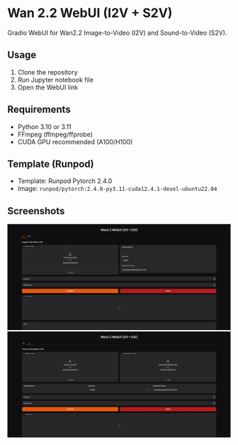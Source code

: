 # Wan 2.2 WebUI (I2V + S2V)

Gradio WebUI for Wan2.2 Image-to-Video (I2V) and Sound-to-Video (S2V).

## Usage
1. Clone the repository
1. Run Jupyter notebook file
2. Open the WebUI link

## Requirements
- Python 3.10 or 3.11
- FFmpeg (ffmpeg/ffprobe)
- CUDA GPU recommended (A100/H100)

## Template (Runpod)

- Template: Runpod Pytorch 2.4.0
- Image: `runpod/pytorch:2.4.0-py3.11-cuda12.4.1-devel-ubuntu22.04`

## Screenshots

![Wan I2V](screenshot-1.png)
![Wan S2V](screenshot-2.png)
